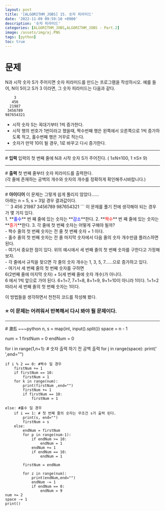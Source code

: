 ```yaml
---
layout: post
title: '[ALGORITHM_JOBS] 15. 숫자 피라미드'
date: '2022-11-09 09:59:10 +0900'
description: '숫자 피라미드'
categories: [ALGORITHM_JOBS,ALGORITHM_JOBS - Part.2]
image: /assets/img/aj.PNG
tags: [python]
toc: true
---
```

# <b>문제</b>
N과 시작 숫자 S가 주어지면 숫자 피라미드를 만드는 프로그램을 작성하시오.
예를 들어, N이 5이고 S가 3 이라면, 그 숫자 피라미드는 다음과 같다.
```
    3
   456
  21987
 3456789
987654321
```

- 시작 숫자 S는 꼭대기부터 1씩 증가한다.
- 시작 행의 번호가 1번이라고 했을때, 짝수번째 행은 왼쪽에서 오른쪽으로 1씩 증가하도록 적고, 홀수번째 행은 거꾸로 적는다.
- 숫자가 만약 10이 될 경우, 1로 바꾸고 다시 증가한다.  

<hr>
# <b>입력</b>
입력의 첫 번째 줄에 N과 시작 숫자 S가 주어진다. ( 1≤N≤100, 1 ≤S≤ 9)
<hr>
# <b>출력</b>
첫 번째 줄부터 숫자 피라미드를 출력한다.<br>(각 줄에 존재하는 공백의 개수와 숫자의 개수를 정확하게 확인해주시바랍니다.)
<hr>
# <b>아이디어</b>
이 문제는 그렇게 쉽게 풀리지 않았다......<br>
아래는 n = 5, s = 3일 경우 결과값이다.<br>
```
    3
   456
  21987
 3456789
987654321
```
이 문제를 풀기 전에 생각해야 되는 경우가 몇 가지 있다.<br>
1. **<span style="color:blue ">홀수</span>** 번 째 줄에 있는 숫자는 **<span style="color:blue">감소</span>**한다.
2. **<span style="color:red">짝수</span>** 번 째 줄에 있는 숫자는 **<span style="color:red">증가</span>**한다.
3. 각 줄에 첫 번째 숫자는 어떻게 구해야 될까?<br>
- 짝수 줄의 첫 번째 숫자는 전 줄 첫 번째 숫자 + 1 이다.<br>
- 홀수 줄의 첫 번째 숫자는 전 줄 마지막 숫자에서 다음 줄의 숫자 개수만큼 플러스하면 된다.<br>
- 여기서 중요한 점이 있다. 위의 예시에서 세 번째 줄의 첫 번째 숫자를 구한다고 가정해 보자.<br>
- 각 줄에서 규칙을 찾으면 각 줄의 숫자 개수는 1, 3, 5, 7......으로 증가하고 있다.<br>
- 여기서 세 번째 줄의 첫 번째 숫자를 구하면<br>6(2번째 줄에 마지막 숫자) + 5(세 번째 줄에 숫자 개수)가 아니다.<br>
6 에서 1씩 앞으로 가야 된다. 6+1=7, 7+1=8, 8+1=9, 9+1=10이 아니라 1이다. 1+1=2<br>따라서 세 번째 줄의 첫 번째 숫자는 1이다.<br>

이 방법들을 생각하면서 천천히 코드를 작성해 봤다.<br>
### <b> :star: 이 문제는 어려워서 반복해서 다시 봐야 될 문제이다.</b>
<hr>
# <b>코드</b>
~~~python
n, s = map(int, input().split())
space = n - 1

num = 1
firstNum = 0
endNum = 0

for i in range(1,n+1): # 숫자 출력 하기 전 공백 출력
    for j in range(space):
        print(' ',end="")
    
    if i % 2 == 0: #짝수 일 경우
        firstNum += 1
        if firstNum == 10:
            firstNum = 1
        for k in range(num):
            print(firstNum ,end="")
            firstNum += 1
            if firstNum == 10:
                firstNum = 1

    else: #홀수 일 경우
        if i == 1: # 첫 번째 줄의 숫자는 무조건 s가 출력 된다.
            print(s, end="")
            firstNum = s
        else:
            endNum = firstNum
            for p in range(num-1):
                if endNum >= 10:
                    endNum = 1
                endNum += 1
                if endNum == 10:
                    endNum = 1

            firstNum = endNum

            for z in range(num):
                print(endNum,end="")
                endNum -= 1
                if endNum == 0:
                    endNum = 9
    num += 2
    space -= 1
    print()
~~~

